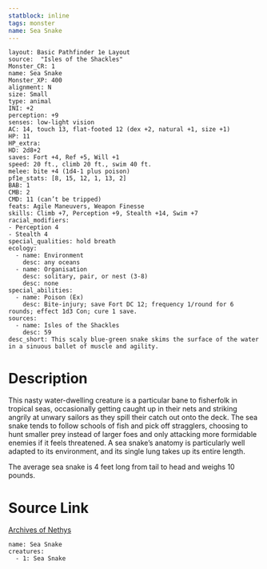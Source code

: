 ```yaml
---
statblock: inline
tags: monster
name: Sea Snake
---
```

```statblock
layout: Basic Pathfinder 1e Layout
source:  "Isles of the Shackles"
Monster_CR: 1
name: Sea Snake
Monster_XP: 400
alignment: N
size: Small
type: animal
INI: +2
perception: +9
senses: low-light vision
AC: 14, touch 13, flat-footed 12 (dex +2, natural +1, size +1)
HP: 11
HP_extra: 
HD: 2d8+2
saves: Fort +4, Ref +5, Will +1
speed: 20 ft., climb 20 ft., swim 40 ft.
melee: bite +4 (1d4-1 plus poison)
pf1e_stats: [8, 15, 12, 1, 13, 2]
BAB: 1
CMB: 2
CMD: 11 (can’t be tripped)
feats: Agile Maneuvers, Weapon Finesse
skills: Climb +7, Perception +9, Stealth +14, Swim +7
racial_modifiers:
- Perception 4
- Stealth 4
special_qualities: hold breath
ecology:
  - name: Environment
    desc: any oceans
  - name: Organisation
    desc: solitary, pair, or nest (3-8)
    desc: none
special_abilities:
  - name: Poison (Ex)
    desc: Bite-injury; save Fort DC 12; frequency 1/round for 6 rounds; effect 1d3 Con; cure 1 save.
sources:
  - name: Isles of the Shackles
    desc: 59
desc_short: This scaly blue-green snake skims the surface of the water in a sinuous ballet of muscle and agility.
```
# Description
This nasty water-dwelling creature is a particular bane to fisherfolk in tropical seas, occasionally getting caught up in their nets and striking angrily at unwary sailors as they spill their catch out onto the deck. The sea snake tends to follow schools of fish and pick off stragglers, choosing to hunt smaller prey instead of larger foes and only attacking more formidable enemies if it feels threatened. A sea snake’s anatomy is particularly well adapted to its environment, and its single lung takes up its entire length.

The average sea snake is 4 feet long from tail to head and weighs 10 pounds.
# Source Link
[Archives of Nethys](https://aonprd.com/MonsterDisplay.aspx?ItemName=Sea%20Snake)
```encounter-table
name: Sea Snake
creatures:
  - 1: Sea Snake
```
